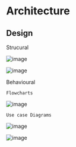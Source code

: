 # Architecture

## Design

Strucural

![image](https://user-images.githubusercontent.com/83062061/152716198-934a91dc-4b64-40b3-aa5a-03b1601ae4f6.png)


![image](https://user-images.githubusercontent.com/83062061/152716017-ffce6420-1df9-49bc-b7b4-879ab8a15af9.png)

Behavioural

    Flowcharts



![image](https://user-images.githubusercontent.com/83062061/152715347-b757a756-f6c3-46c9-8b7b-92e3af0484f9.png)

    Use case Diagrams

![image](https://user-images.githubusercontent.com/83062061/152715643-ddb5ac53-d400-40ff-ac0e-75d2b8f8c22f.png)


![image](https://user-images.githubusercontent.com/83062061/152715749-957e2130-8ec6-4c9b-9e78-d98b6af667a8.png)




